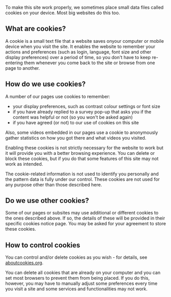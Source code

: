 <!--
Title: Cookies
Description: About how Jacmoes Cyber Soapbox uses cookies.
Keywords: cookies, consent, privacy, disclaimer
ogimage: newsiteimage.jpg
Date: 2013/01/01 03:43:00
Updated: 2014/01/26 03:23
-->
To make this site work properly, we sometimes place small data files called cookies on your device. Most big websites do this too.

## What are cookies?

A cookie is a small text file that a website saves onyour computer or mobile device when you visit the site. It enables the website to remember your actions and preferences (such as login, language, font size and other display preferences) over a period of time, so you don't have to keep re-entering them whenever you come back to the site or browse from one page to another.

## How do we use cookies?

A number of our pages use cookies to remember:
* your display preferences, such as contrast colour settings or font size
* if you have already replied to a survey pop-up that asks you if the content was helpful or not (so you won't be asked again)
* if you have agreed (or not) to our use of cookies on this site

Also, some videos embedded in our pages use a cookie to anonymously gather statistics on how you got there and what videos you visited.

Enabling these cookies is not strictly necessary for the website to work but it will provide you with a better browsing experience. You can delete or block these cookies, but if you do that some features of this site may not work as intended.

The cookie-related information is not used to identify you personally and the pattern data is fully under our control. These cookies are not used for any purpose other than those described here.

## Do we use other cookies?

Some of our pages or subsites may use additional or different cookies to the ones described above. If so, the details of these will be provided in their specific cookies notice page. You may be asked for your agreement to store these cookies.

## How to control cookies

You can control and/or delete cookies as you wish - for details, see [aboutcookies.org](http://www.aboutcookies.org/").

You can delete all cookies that are already on your computer and you can set most browsers to prevent them from being placed. If you do this, however, you may have to manually adjust some preferences every time you visit a site and some services and functionalities may not work.
